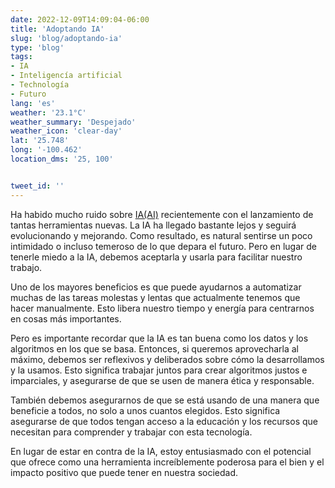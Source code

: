```yaml
---
date: 2022-12-09T14:09:04-06:00
title: 'Adoptando IA'
slug: 'blog/adoptando-ia'
type: 'blog'
tags:
- IA
- Inteligencía artificial
- Technología
- Futuro
lang: 'es'
weather: '23.1°C'
weather_summary: 'Despejado'
weather_icon: 'clear-day'
lat: '25.748'
long: '-100.462'
location_dms: '25, 100'


tweet_id: ''
---
```

Ha habido mucho ruido sobre [IA(AI)](https://es.wikipedia.org/wiki/Inteligencia_artificial) recientemente con el lanzamiento de tantas herramientas nuevas.  La IA ha llegado bastante lejos y seguirá evolucionando y mejorando.  Como resultado, es natural sentirse un poco intimidado o incluso temeroso de lo que depara el futuro.  Pero en lugar de tenerle miedo a la IA, debemos aceptarla y usarla para facilitar nuestro trabajo.

Uno de los mayores beneficios es que puede ayudarnos a automatizar muchas de las tareas molestas y lentas que actualmente tenemos que hacer manualmente.  Esto libera nuestro tiempo y energía para centrarnos en cosas más importantes.

Pero es importante recordar que la IA es tan buena como los datos y los algoritmos en los que se basa.  Entonces, si queremos aprovecharla al máximo, debemos ser reflexivos y deliberados sobre cómo la desarrollamos y la usamos.  Esto significa trabajar juntos para crear algoritmos justos e imparciales, y asegurarse de que se usen de manera ética y responsable.

También debemos asegurarnos de que se está usando de una manera que beneficie a todos, no solo a unos cuantos elegidos.  Esto significa asegurarse de que todos tengan acceso a la educación y los recursos que necesitan para comprender y trabajar con esta tecnología.

En lugar de estar en contra de la IA, estoy entusiasmado con el potencial que ofrece como una herramienta increíblemente poderosa para el bien y el impacto positivo que puede tener en nuestra sociedad.

